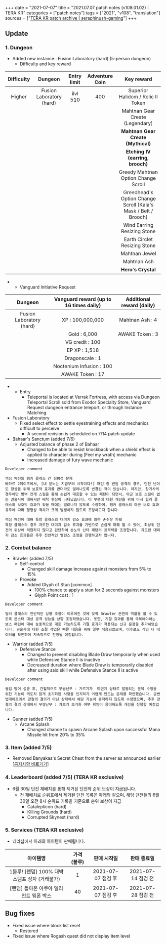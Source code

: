 +++
date = "2021-07-07"
title = "2021.07.07 patch notes (v108.01.02) | TERA KR"
categories = ["patch notes"]
tags = ["2021", "v108", "translation"]
sources = ["[TERA KR patch archive | seraphinush-gaming](/ko/patch/2021/v108-01-02)"]
+++

## Update
 
### **1.** Dungeon
- Added new instance : Fusion Laboratory (hard) (5-person dungeon)
  - Difficulty and key reward

| Difficulty | Dungeon | Entry limit | Adventure Coin | Key reward |
| :-: | :-: | :-: | :-: | :-: |
| Higher | Fusion Laboratory (hard) | ilvl 510 | 400 | Superior Halidom / Relic II Token |
||||| Mahtnan Gear Create (Legendary) |
||||| **Mahtnan Gear Create (Mythical)** |
||||| **Etching IV (earring, brooch)** |
||||| Greedy Mahtnan Option Change Scroll |
||||| Greedhead's Option Change Scroll (Kaia's Mask / Belt / Brooch) |
||||| Wind Earring Resizing Stone |
||||| Earth Circlet Resizing Stone |
||||| Mahtnan Jewel |
||||| Mahtnan Ash |
||||| **Hero's Crystal** |

- 
  - Vanguard Initiative Request

| Dungeon | Vanguard reward (up to 16 times daily) | Additional reward (daily) |
| :-: | :-: | :-: |
| Fusion Laboratory (hard) | XP : 100,000,000 | Mahtnan Ash : 4 |
|| Gold : 6,000 | AWAKE Token : 3 |
|| VG credit : 100 ||
|| EP XP : 1,518 ||
|| Dragonscale : 1 ||
|| Noctenium Infusion : 100 ||
|| AWAKE Token : 17 ||

- 
  - Entry
    - Teleportal is located at Verrak Fortress, with access via Dungeon Teleportal Scroll sold from Exodor Specialty Store, Vanguard Request dungeon entrance teleport, or through Instance Matching
- Fusion Laboratory
  - Fixed select effect to settle eyestraining effects and mechanics difficult to perceive
    - A second revision is scheduled on 7/14 patch update
- Bahaar's Sanctum (added 7/6)
  - Adjusted balance of phase 2 of Bahaar
    - Changed to be able to resist knockback when a shield effect is applied to character during [Feel my wrath] mechanic
    - Increased damage of fury wave mechanic

```
Developer comment

핵심 패턴의 탱커 클래스 간 형평성 문제
바하르 2페이즈에서, [내 분노는 지금부터 시작이다!] 패턴 중 반원 공격의 경우, 던전 난이도 향상을 위해 보호막 효과를 받더라도 밀려나도록 변경된 적이 있습니다. 하지만, 창기사의 경우에만 방벽 전개 스킬을 통해 손쉽게 대응할 수 있는 패턴이 되면서, 아군 보호 스킬이 없는 권술사에 대해서만 배척 현상이 나타났습니다. 이 부분에 대한 개선을 위해 다시 힐러 클래스의 보호막 효과가 있을 때에는 밀려나지 않도록 수정하여, 탱커 클래스의 아군 보호 효과 유무에 따라 형평성 격차가 크게 발생하지 않도록 조정하고자 합니다.

핵심 패턴에 대해 특정 클래스의 대미지 감소 효과에 의한 손쉬운 파훼
특정 클래스의 경우 과도한 대미지 감소 효과를 기반으로 손쉽게 파훼 할 수 있어, 최상위 던전의 위상에 적합하지 않다고 판단하여 분노의 난타 패턴의 공격력을 조정합니다. 과도한 대미지 감소 효과들은 추후 전반적인 밸런스 조정을 진행하고자 합니다.
```

### **2.** Combat balance
- Brawler (added 7/5)
  - Self-control
    - Changed skill damage increase against monsters from 5% to 15%
  - Provoke
    - Added Glyph of Stun [common]
      - 100% chance to apply a stun for 2 seconds against monsters
      - Glyph Point cost : 1

```
Developer comment

딜러 클래스의 전반적인 상향 조정이 이루어진 것에 맞춰 Brawler 본연의 역할을 할 수 있도록 몬스터 대상 공격 성능을 상향 조정하였습니다. 또한, 기절 효과를 통해 극복해야하는 보스 패턴에 대해 능동적으로 대응 가능하도록 기절 효과가 적용되는 신규 문장을 추가하였습니다. 권술사에 대한 조절 작업은 빠른 대응을 위해 일부 적용되었으며, 이후로도 게임 내 데이터를 확인하여 지속적으로 진행될 예정입니다.
```

- Warrior (added 7/5)
  - Defensive Stance
    - Changed to prevent disabling Blade Draw temporarily when used while Defensive Stance II is inactive
    - Decreased duration where Blade Draw is temporarily disabled after using said skill while Defensive Stance II is active

```
Developer comment

쌍검 방어 성공 후, 간헐적으로 무쌍난무 : 가르기가  미연계 상태로 발동되는 문제 수정을 위한 기능이 의도치 않게 초기화된 사항을 인지하기 어렵게 만드는 문제를 확인했습니다. 금번 업데이트에서 강철의 결의가 아닌 상태에서 해당 기능이 동작하지 않도록 수정했으며, 추후 강철의 결의 상태에서 무쌍난무 : 가르기 초기화 여부 확인이 용이하도록 개선을 진행할 예정입니다.
```

- Gunner (added 7/5)
  - Arcane Splash
    - Changed chance to spawn Arcane Splash upon successful Mana Missile hit from 20% to 35%

### **3.** Item (added 7/5)
- Removed Banyakas's Secret Chest from the server as announced earlier [[공지사항 바로가기]](https://playtera.co.kr/news/notice/417)

### **4.** Leaderboard (added 7/5) (TERA KR exclusive)
- 6월 30일 던전 재배치를 통해 제거된 던전의 순위 보상이 지급됩니다.
  - 전 재배치로 순위표에서 제거된 던전 목록은 아래와 같으며, 해당 던전들의 6월 30일 오전 8시 순위표 기록을 기준으로 순위 보상이 지급
    - Catalepticon (hard)
    - Killing Grounds (hard)
    - Corrupted Skynest (hard)

### **5.** Services (TERA KR exclusive)
- 테라샵에서 아래의 아이템이 판매됩니다.

| 아이템명 | 가격 (블루) | 판매 시작일 | 판매 종료일 |
| :-: | :-: | :-: | :-: |
| 1블루! [랜덤] 100% 대박 스탬프 상자 (거래불가) | 1 | 2021-07-07 점검 후 | 2021-07-14 점검 전 |
| [랜덤] 돌아온 아쿠아 엘리먼트 웨폰 박스 | 40 | 2021-07-07 점검 후 | 2021-07-28 점검 전 |

## Bug fixes

- Fixed issue where block list reset
  - Restored
- Fixed issue where Rogash quest did not display item level

